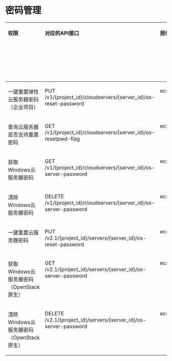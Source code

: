 # 密码管理<a name="ecs_06_0014"></a>

<a name="table1642432772714"></a>
<table><thead align="left"><tr id="row18424102718278"><th class="cellrowborder" valign="top" width="9.43%" id="mcps1.1.9.1.1"><p id="p1959712364512"><a name="p1959712364512"></a><a name="p1959712364512"></a>权限</p>
</th>
<th class="cellrowborder" valign="top" width="17.65%" id="mcps1.1.9.1.2"><p id="p8402164419019"><a name="p8402164419019"></a><a name="p8402164419019"></a>对应的API接口</p>
</th>
<th class="cellrowborder" valign="top" width="19.36%" id="mcps1.1.9.1.3"><p id="p2040214445018"><a name="p2040214445018"></a><a name="p2040214445018"></a>授权项（Action）</p>
</th>
<th class="cellrowborder" valign="top" width="15.89%" id="mcps1.1.9.1.4"><p id="p22519318453"><a name="p22519318453"></a><a name="p22519318453"></a>依赖的授权项</p>
</th>
<th class="cellrowborder" valign="top" width="9.1%" id="mcps1.1.9.1.5"><p id="p84029445019"><a name="p84029445019"></a><a name="p84029445019"></a>IAM项目</p>
<p id="p12578131324712"><a name="p12578131324712"></a><a name="p12578131324712"></a>(Project)</p>
</th>
<th class="cellrowborder" valign="top" width="14.09%" id="mcps1.1.9.1.6"><p id="p1999212348459"><a name="p1999212348459"></a><a name="p1999212348459"></a>企业项目</p>
<p id="p1026502118478"><a name="p1026502118478"></a><a name="p1026502118478"></a>(Enterprise Project)</p>
</th>
<th class="cellrowborder" valign="top" width="6.959999999999999%" id="mcps1.1.9.1.7"><p id="p2857111915416"><a name="p2857111915416"></a><a name="p2857111915416"></a>实例授权</p>
</th>
<th class="cellrowborder" valign="top" width="7.5200000000000005%" id="mcps1.1.9.1.8"><p id="p3406182384115"><a name="p3406182384115"></a><a name="p3406182384115"></a>标签授权</p>
</th>
</tr>
</thead>
<tbody><tr id="row194249274272"><td class="cellrowborder" valign="top" width="9.43%" headers="mcps1.1.9.1.1 "><p id="p0911222172413"><a name="p0911222172413"></a><a name="p0911222172413"></a>一键重置弹性云服务器密码（企业项目）</p>
</td>
<td class="cellrowborder" valign="top" width="17.65%" headers="mcps1.1.9.1.2 "><p id="p1222154416276"><a name="p1222154416276"></a><a name="p1222154416276"></a>PUT /v1/{project_id}/cloudservers/{server_id}/os-reset-password</p>
</td>
<td class="cellrowborder" valign="top" width="19.36%" headers="mcps1.1.9.1.3 "><p id="p37437519223"><a name="p37437519223"></a><a name="p37437519223"></a>ecs:cloudServers:resetServerPwd</p>
</td>
<td class="cellrowborder" valign="top" width="15.89%" headers="mcps1.1.9.1.4 "><p id="p154310319245"><a name="p154310319245"></a><a name="p154310319245"></a>-</p>
</td>
<td class="cellrowborder" valign="top" width="9.1%" headers="mcps1.1.9.1.5 "><p id="p79824201716"><a name="p79824201716"></a><a name="p79824201716"></a>√</p>
</td>
<td class="cellrowborder" valign="top" width="14.09%" headers="mcps1.1.9.1.6 "><p id="p1098219212179"><a name="p1098219212179"></a><a name="p1098219212179"></a>√</p>
</td>
<td class="cellrowborder" valign="top" width="6.959999999999999%" headers="mcps1.1.9.1.7 "><p id="p118572019144110"><a name="p118572019144110"></a><a name="p118572019144110"></a>√</p>
</td>
<td class="cellrowborder" valign="top" width="7.5200000000000005%" headers="mcps1.1.9.1.8 "><p id="p104069233419"><a name="p104069233419"></a><a name="p104069233419"></a>√</p>
</td>
</tr>
<tr id="row12055017318"><td class="cellrowborder" valign="top" width="9.43%" headers="mcps1.1.9.1.1 "><p id="p1191152242414"><a name="p1191152242414"></a><a name="p1191152242414"></a>查询云服务器是否支持重置密码</p>
</td>
<td class="cellrowborder" valign="top" width="17.65%" headers="mcps1.1.9.1.2 "><p id="p157805612311"><a name="p157805612311"></a><a name="p157805612311"></a>GET /v1/{project_id}/cloudservers/{server_id}/os-resetpwd-flag</p>
</td>
<td class="cellrowborder" valign="top" width="19.36%" headers="mcps1.1.9.1.3 "><p id="p18247114114614"><a name="p18247114114614"></a><a name="p18247114114614"></a>ecs:cloudServers:showResetPasswordFlag</p>
</td>
<td class="cellrowborder" valign="top" width="15.89%" headers="mcps1.1.9.1.4 "><p id="p164310312244"><a name="p164310312244"></a><a name="p164310312244"></a>-</p>
</td>
<td class="cellrowborder" valign="top" width="9.1%" headers="mcps1.1.9.1.5 "><p id="p18887926112520"><a name="p18887926112520"></a><a name="p18887926112520"></a>√</p>
</td>
<td class="cellrowborder" valign="top" width="14.09%" headers="mcps1.1.9.1.6 "><p id="p5887826132517"><a name="p5887826132517"></a><a name="p5887826132517"></a>√</p>
</td>
<td class="cellrowborder" valign="top" width="6.959999999999999%" headers="mcps1.1.9.1.7 "><p id="p885771914116"><a name="p885771914116"></a><a name="p885771914116"></a>√</p>
</td>
<td class="cellrowborder" valign="top" width="7.5200000000000005%" headers="mcps1.1.9.1.8 "><p id="p1406123184115"><a name="p1406123184115"></a><a name="p1406123184115"></a>√</p>
</td>
</tr>
<tr id="row10925193112"><td class="cellrowborder" valign="top" width="9.43%" headers="mcps1.1.9.1.1 "><p id="p4911152215241"><a name="p4911152215241"></a><a name="p4911152215241"></a>获取Windows云服务器密码</p>
</td>
<td class="cellrowborder" valign="top" width="17.65%" headers="mcps1.1.9.1.2 "><p id="p11781968315"><a name="p11781968315"></a><a name="p11781968315"></a>GET /v1/{project_id}/cloudservers/{server_id}/os-server-password</p>
</td>
<td class="cellrowborder" valign="top" width="19.36%" headers="mcps1.1.9.1.3 "><p id="p17227757479"><a name="p17227757479"></a><a name="p17227757479"></a>ecs:cloudServers:showServerPassword</p>
</td>
<td class="cellrowborder" valign="top" width="15.89%" headers="mcps1.1.9.1.4 "><p id="p543103102411"><a name="p543103102411"></a><a name="p543103102411"></a>-</p>
</td>
<td class="cellrowborder" valign="top" width="9.1%" headers="mcps1.1.9.1.5 "><p id="p835011282259"><a name="p835011282259"></a><a name="p835011282259"></a>√</p>
</td>
<td class="cellrowborder" valign="top" width="14.09%" headers="mcps1.1.9.1.6 "><p id="p1535052812512"><a name="p1535052812512"></a><a name="p1535052812512"></a>√</p>
</td>
<td class="cellrowborder" valign="top" width="6.959999999999999%" headers="mcps1.1.9.1.7 "><p id="p0857141944115"><a name="p0857141944115"></a><a name="p0857141944115"></a>√</p>
</td>
<td class="cellrowborder" valign="top" width="7.5200000000000005%" headers="mcps1.1.9.1.8 "><p id="p940692384114"><a name="p940692384114"></a><a name="p940692384114"></a>√</p>
</td>
</tr>
<tr id="row101014513118"><td class="cellrowborder" valign="top" width="9.43%" headers="mcps1.1.9.1.1 "><p id="p19111222142418"><a name="p19111222142418"></a><a name="p19111222142418"></a>清除Windows云服务器密码</p>
</td>
<td class="cellrowborder" valign="top" width="17.65%" headers="mcps1.1.9.1.2 "><p id="p1478266163112"><a name="p1478266163112"></a><a name="p1478266163112"></a>DELETE /v1/{project_id}/cloudservers/{server_id}/os-server-password</p>
</td>
<td class="cellrowborder" valign="top" width="19.36%" headers="mcps1.1.9.1.3 "><p id="p1698918913225"><a name="p1698918913225"></a><a name="p1698918913225"></a>ecs:cloudServers:deletePassword</p>
</td>
<td class="cellrowborder" valign="top" width="15.89%" headers="mcps1.1.9.1.4 "><p id="p943103110243"><a name="p943103110243"></a><a name="p943103110243"></a>-</p>
</td>
<td class="cellrowborder" valign="top" width="9.1%" headers="mcps1.1.9.1.5 "><p id="p3391429182515"><a name="p3391429182515"></a><a name="p3391429182515"></a>√</p>
</td>
<td class="cellrowborder" valign="top" width="14.09%" headers="mcps1.1.9.1.6 "><p id="p1939119293254"><a name="p1939119293254"></a><a name="p1939119293254"></a>√</p>
</td>
<td class="cellrowborder" valign="top" width="6.959999999999999%" headers="mcps1.1.9.1.7 "><p id="p585791919415"><a name="p585791919415"></a><a name="p585791919415"></a>√</p>
</td>
<td class="cellrowborder" valign="top" width="7.5200000000000005%" headers="mcps1.1.9.1.8 "><p id="p4406132324112"><a name="p4406132324112"></a><a name="p4406132324112"></a>√</p>
</td>
</tr>
<tr id="row7588153714318"><td class="cellrowborder" valign="top" width="9.43%" headers="mcps1.1.9.1.1 "><p id="p19911122218241"><a name="p19911122218241"></a><a name="p19911122218241"></a>一键重置<span id="text15631544134015"><a name="text15631544134015"></a><a name="text15631544134015"></a>云服务器</span>密码</p>
</td>
<td class="cellrowborder" valign="top" width="17.65%" headers="mcps1.1.9.1.2 "><p id="p10589173784318"><a name="p10589173784318"></a><a name="p10589173784318"></a>PUT /v2.1/{project_id}/servers/{server_id}/os-reset-password</p>
</td>
<td class="cellrowborder" valign="top" width="19.36%" headers="mcps1.1.9.1.3 "><p id="p1171312114229"><a name="p1171312114229"></a><a name="p1171312114229"></a>ecs:cloudServers:resetServerPwd</p>
</td>
<td class="cellrowborder" valign="top" width="15.89%" headers="mcps1.1.9.1.4 "><p id="p12431931192410"><a name="p12431931192410"></a><a name="p12431931192410"></a>-</p>
</td>
<td class="cellrowborder" valign="top" width="9.1%" headers="mcps1.1.9.1.5 "><p id="p64302189255"><a name="p64302189255"></a><a name="p64302189255"></a>√</p>
</td>
<td class="cellrowborder" valign="top" width="14.09%" headers="mcps1.1.9.1.6 "><p id="p10430718132510"><a name="p10430718132510"></a><a name="p10430718132510"></a>×</p>
</td>
<td class="cellrowborder" valign="top" width="6.959999999999999%" headers="mcps1.1.9.1.7 "><p id="p138571719114116"><a name="p138571719114116"></a><a name="p138571719114116"></a>×</p>
</td>
<td class="cellrowborder" valign="top" width="7.5200000000000005%" headers="mcps1.1.9.1.8 "><p id="p17406123134110"><a name="p17406123134110"></a><a name="p17406123134110"></a>×</p>
</td>
</tr>
<tr id="row103333346171"><td class="cellrowborder" valign="top" width="9.43%" headers="mcps1.1.9.1.1 "><p id="p9911922192411"><a name="p9911922192411"></a><a name="p9911922192411"></a>获取Windows云服务器密码（OpenStack原生）</p>
</td>
<td class="cellrowborder" valign="top" width="17.65%" headers="mcps1.1.9.1.2 "><p id="p1110173415408"><a name="p1110173415408"></a><a name="p1110173415408"></a>GET /v2.1/{project_id}/servers/{server_id}/os-server-password</p>
</td>
<td class="cellrowborder" valign="top" width="19.36%" headers="mcps1.1.9.1.3 "><p id="p75891812122211"><a name="p75891812122211"></a><a name="p75891812122211"></a>ecs:serverPasswords:manage</p>
</td>
<td class="cellrowborder" valign="top" width="15.89%" headers="mcps1.1.9.1.4 "><p id="p20434316245"><a name="p20434316245"></a><a name="p20434316245"></a>-</p>
</td>
<td class="cellrowborder" valign="top" width="9.1%" headers="mcps1.1.9.1.5 "><p id="p1351721652520"><a name="p1351721652520"></a><a name="p1351721652520"></a>√</p>
</td>
<td class="cellrowborder" valign="top" width="14.09%" headers="mcps1.1.9.1.6 "><p id="p75174166259"><a name="p75174166259"></a><a name="p75174166259"></a>×</p>
</td>
<td class="cellrowborder" valign="top" width="6.959999999999999%" headers="mcps1.1.9.1.7 "><p id="p2857019124117"><a name="p2857019124117"></a><a name="p2857019124117"></a>×</p>
</td>
<td class="cellrowborder" valign="top" width="7.5200000000000005%" headers="mcps1.1.9.1.8 "><p id="p7406102354118"><a name="p7406102354118"></a><a name="p7406102354118"></a>×</p>
</td>
</tr>
<tr id="row41213781718"><td class="cellrowborder" valign="top" width="9.43%" headers="mcps1.1.9.1.1 "><p id="p2911622182416"><a name="p2911622182416"></a><a name="p2911622182416"></a>清除Windows云服务器密码（OpenStack原生）</p>
</td>
<td class="cellrowborder" valign="top" width="17.65%" headers="mcps1.1.9.1.2 "><p id="p9407142144014"><a name="p9407142144014"></a><a name="p9407142144014"></a>DELETE /v2.1/{project_id}/servers/{server_id}/os-server-password</p>
</td>
<td class="cellrowborder" valign="top" width="19.36%" headers="mcps1.1.9.1.3 "><p id="p2074411342218"><a name="p2074411342218"></a><a name="p2074411342218"></a>ecs:serverPasswords:manage</p>
</td>
<td class="cellrowborder" valign="top" width="15.89%" headers="mcps1.1.9.1.4 "><p id="p543173142411"><a name="p543173142411"></a><a name="p543173142411"></a>-</p>
</td>
<td class="cellrowborder" valign="top" width="9.1%" headers="mcps1.1.9.1.5 "><p id="p1178918181914"><a name="p1178918181914"></a><a name="p1178918181914"></a>√</p>
</td>
<td class="cellrowborder" valign="top" width="14.09%" headers="mcps1.1.9.1.6 "><p id="p578171820196"><a name="p578171820196"></a><a name="p578171820196"></a>×</p>
</td>
<td class="cellrowborder" valign="top" width="6.959999999999999%" headers="mcps1.1.9.1.7 "><p id="p0857719104110"><a name="p0857719104110"></a><a name="p0857719104110"></a>×</p>
</td>
<td class="cellrowborder" valign="top" width="7.5200000000000005%" headers="mcps1.1.9.1.8 "><p id="p174061523124118"><a name="p174061523124118"></a><a name="p174061523124118"></a>×</p>
</td>
</tr>
</tbody>
</table>

